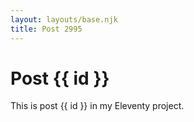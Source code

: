 ```yaml
---
layout: layouts/base.njk
title: Post 2995
---
```


# Post {{ id }}

This is post {{ id }} in my Eleventy project.
